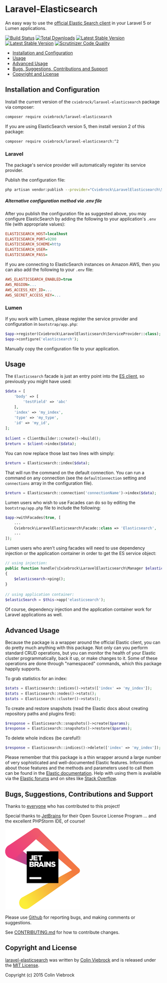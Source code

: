 # Laravel-Elasticsearch

An easy way to use the [official Elastic Search client](https://github.com/elastic/elasticsearch-php) in your Laravel 5 or Lumen applications.

[![Build Status](https://travis-ci.org/cviebrock/laravel-elasticsearch.svg)](https://travis-ci.org/cviebrock/laravel-elasticsearch)
[![Total Downloads](https://poser.pugx.org/cviebrock/laravel-elasticsearch/downloads.png)](https://packagist.org/packages/cviebrock/laravel-elasticsearch)
[![Latest Stable Version](https://poser.pugx.org/cviebrock/laravel-elasticsearch/v/stable.png)](https://packagist.org/packages/cviebrock/laravel-elasticsearch)
[![Latest Stable Version](https://poser.pugx.org/cviebrock/laravel-elasticsearch/v/unstable.png)](https://packagist.org/packages/cviebrock/laravel-elasticsearch)
[![Scrutinizer Code Quality](https://scrutinizer-ci.com/g/cviebrock/laravel-elasticsearch/badges/quality-score.png?format=flat)](https://scrutinizer-ci.com/g/cviebrock/laravel-elasticsearch)

* [Installation and Configuration](#installation-and-configuration)
* [Usage](#usage)
* [Advanced Usage](#advanced-usage)
* [Bugs, Suggestions, Contributions and Support](#bugs-suggestions-contributions-and-support)
* [Copyright and License](#copyright-and-license)



## Installation and Configuration

Install the current version of the `cviebrock/laravel-elasticsearch` package via composer:

```sh
composer require cviebrock/laravel-elasticsearch
```

If you are using ElasticSearch version 5, then install version 2 of this package:

```sh
composer require cviebrock/laravel-elasticsearch:^2
```

### Laravel

The package's service provider will automatically register its service provider.

Publish the configuration file:

```sh
php artisan vendor:publish --provider="Cviebrock\LaravelElasticsearch\ServiceProvider"
```

##### Alternative configuration method via .env file

After you publish the configuration file as suggested above, you may configure ElasticSearch
by adding the following to your application's `.env` file (with appropriate values):
  
```ini
ELASTICSEARCH_HOST=localhost
ELASTICSEARCH_PORT=9200
ELASTICSEARCH_SCHEME=http
ELASTICSEARCH_USER=
ELASTICSEARCH_PASS=
```

If you are connecting to ElasticSearch instances on Amazon AWS, then you can also 
add the following to your `.env` file:

```ini
AWS_ELASTICSEARCH_ENABLED=true
AWS_REGION=...
AWS_ACCESS_KEY_ID=...
AWS_SECRET_ACCESS_KEY=...
```  

### Lumen

If you work with Lumen, please register the service provider and configuration in `bootstrap/app.php`:

```php
$app->register(Cviebrock\LaravelElasticsearch\ServiceProvider::class);
$app->configure('elasticsearch');
```

Manually copy the configuration file to your application.



## Usage

The `Elasticsearch` facade is just an entry point into the [ES client](https://github.com/elastic/elasticsearch-php),
so previously you might have used:

```php
$data = [
    'body' => [
        'testField' => 'abc'
    ],
    'index' => 'my_index',
    'type' => 'my_type',
    'id' => 'my_id',
];

$client = ClientBuilder::create()->build();
$return = $client->index($data);
```

You can now replace those last two lines with simply:

```php
$return = Elasticsearch::index($data);
```

That will run the command on the default connection.  You can run a command on
any connection (see the `defaultConnection` setting and `connections` array in
the configuration file).

```php
$return = Elasticsearch::connection('connectionName')->index($data);
```

Lumen users who wish to use Facades can do so by editing the 
`bootstrap/app.php` file to include the following:

```php
$app->withFacades(true, [
    ...
    Cviebrock\LaravelElasticsearch\Facade::class => 'Elasticsearch',
    ...
]);
```

Lumen users who aren't using facades will need to use dependency injection 
or the application container in order to get the ES service object:

```php
// using injection:
public function handle(\Cviebrock\LaravelElasticsearch\Manager $elasticsearch)
{
    $elasticsearch->ping();
}

// using application container:
$elasticSearch = $this->app('elasticsearch');
```

Of course, dependency injection and the application container work 
for Laravel applications as well.



## Advanced Usage

Because the package is a wrapper around the official Elastic client, you can 
do pretty much anything with this package.  Not only can you perform standard 
CRUD operations, but you can monitor the health of your Elastic cluster programmatically, 
back it up, or make changes to it.  Some of these operations are done through 
"namespaced" commands, which this package happily supports.

To grab statistics for an index:

```php
$stats = Elasticsearch::indices()->stats(['index' => 'my_index']);
$stats = Elasticsearch::nodes()->stats();
$stats = Elasticsearch::cluster()->stats();
```

To create and restore snapshots (read the Elastic docs about creating repository paths and plugins first):

```php
$response = Elasticsearch::snapshots()->create($params);
$response = Elasticsearch::snapshots()->restore($params);
```

To delete whole indices (be careful!):

```php
$response = Elasticsearch::indices()->delete(['index' => 'my_index']);
```

Please remember that this package is a thin wrapper around a large number of very 
sophisticated and well-documented Elastic features.  Information about those features 
and the methods and parameters used to call them can be found in the 
[Elastic documentation](https://www.elastic.co/guide/en/elasticsearch/client/php-api/current/index.html).
Help with using them is available via the [Elastic forums](https://discuss.elastic.co/) 
and on sites like [Stack Overflow](https://stackoverflow.com/questions/tagged/elasticsearch).



## Bugs, Suggestions, Contributions and Support

Thanks to [everyone](https://github.com/cviebrock/laravel-elasticsearch/graphs/contributors)
who has contributed to this project!

Special thanks to 
[JetBrains](https://www.jetbrains.com/?from=cviebrock/laravel-elasticsearch) for their 
Open Source License Program ... and the excellent PHPStorm IDE, of course!

[![JetBrains](./.github/jetbrains.svg)](https://www.jetbrains.com/?from=cviebrock/laravel-elasticsearch)

Please use [Github](https://github.com/cviebrock/laravel-elasticsearch) for reporting bugs, 
and making comments or suggestions.
 
See [CONTRIBUTING.md](CONTRIBUTING.md) for how to contribute changes.



## Copyright and License

[laravel-elasticsearch](https://github.com/cviebrock/laravel-elasticsearch)
was written by [Colin Viebrock](http://viebrock.ca) and is released under the 
[MIT License](LICENSE.md).

Copyright (c) 2015 Colin Viebrock
